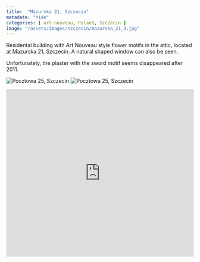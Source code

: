 ```yaml
---
title:  "Mazurska 21, Szczecin"
metadate: "hide"
categories: [ art-nouveau, Poland, Szczecin ]
image: "/assets/images/szczecin/mazurska_21_3.jpg"
---
```

Residental building with Art Nouveau style flower motifs in the attic, located at Mazurska 21, Szczecin. A natural shaped window can also be seen.

Unfortunately, the plaster with the sword motif seems disappeared after 2011.

![Pocztowa 25, Szczecin]({{site.baseurl}}/assets/images/szczecin/mazurska_21_1.jpg)
![Pocztowa 25, Szczecin]({{site.baseurl}}/assets/images/szczecin/mazurska_21_2.jpg)

<iframe src="https://www.google.com/maps/embed?pb=!4v1590541249768!6m8!1m7!1sW_CEacGQ5W6hP-1DvuEcPg!2m2!1d53.43373638916442!2d14.5446721448548!3f310.36948558388343!4f46.164563188316066!5f0.9777979383100548" width="100%" height="450" frameborder="0" style="border:0;" allowfullscreen="" aria-hidden="false" tabindex="0"></iframe>